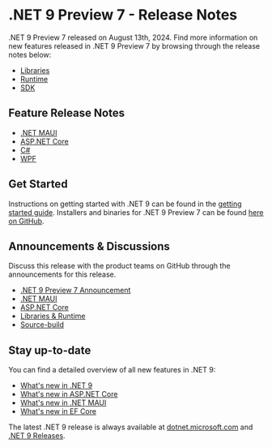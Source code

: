 # .NET 9 Preview 7 - Release Notes

.NET 9 Preview 7 released on August 13th, 2024. Find more information on new features released in .NET 9 Preview 7 by browsing through the release notes below:

* [Libraries](./libraries.md)
* [Runtime](./runtime.md)
* [SDK](./sdk.md)

## Feature Release Notes

* [.NET MAUI](./dotnetmaui.md)
* [ASP.NET Core](./aspnetcore.md)
* [C#](./csharp.md)
* [WPF](./wpf.md)

## Get Started

Instructions on getting started with .NET 9 can be found in the [getting started guide](../../get-started.md). Installers and binaries for .NET 9 Preview 7 can be found [here on GitHub](./9.0.0-preview.7.md).

## Announcements & Discussions

Discuss this release with the product teams on GitHub through the announcements for this release.

* [.NET 9 Preview 7 Announcement](https://aka.ms/dotnet/9/preview7)
* [.NET MAUI](https://github.com/dotnet/maui/discussions/24219)
* [ASP.NET Core](https://github.com/dotnet/aspnetcore/discussions/57312)
* [Libraries & Runtime](https://github.com/dotnet/runtime/discussions/106350)
* [Source-build](https://github.com/dotnet/source-build/discussions/4551)

## Stay up-to-date

You can find a detailed overview of all new features in .NET 9:

* [What's new in .NET 9](https://learn.microsoft.com/dotnet/core/whats-new/dotnet-9/overview)
* [What's new in ASP.NET Core](https://learn.microsoft.com/aspnet/core/release-notes/aspnetcore-9.0)
* [What's new in .NET MAUI](https://learn.microsoft.com/dotnet/maui/whats-new/dotnet-9)
* [What's new in EF Core](https://learn.microsoft.com/ef/core/what-is-new/ef-core-9.0/whatsnew)

The latest .NET 9 release is always available at [dotnet.microsoft.com](https://dotnet.microsoft.com/download/dotnet/9.0) and [.NET 9 Releases](../../README.md).
